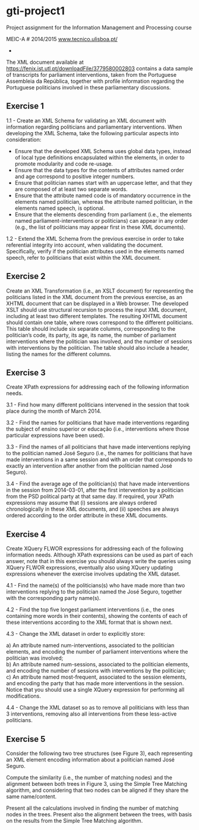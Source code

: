 gti-project1
============

Project assignment for the Information Management and Processing course 

MEIC-A # 2014/2015
www.tecnico.ulisboa.pt/ 

-
The XML document available at https://fenix.ist.utl.pt/downloadFile/3779580002803 contains a data sample of transcripts for parliament interventions, taken from the Portuguese Assembleia da República, together with profile information regarding the Portuguese politicians involved in these parliamentary discussions.

 Exercise 1
-
 1.1 - Create an XML Schema for validating an XML document with information regarding politicians and parliamentary interventions. When developing the XML Schema, take the following particular aspects into consideration:
 - Ensure that the developed XML Schema uses global data types, instead of local type definitions encapsulated within the elements, in order to promote modularity and code re-usage.
 - Ensure that the data types for the contents of attributes named order and age correspond to positive integer numbers.
 - Ensure that politician names start with an uppercase letter, and that they are composed of at least two separate words.
 - Ensure that the attribute named code is of mandatory occurrence in the elements named politician, whereas the attribute named politician, in the elements named speech, is optional. 
 - Ensure that the elements descending from parliament (i.e., the elements named parliament-interventions or politicians) can appear in any order (e.g., the list of politicians may appear first in these XML documents).


1.2 - Extend the XML Schema from the previous exercise in order to take referential integrity into account, when validating the document. Specifically, verify if the politician attributes used in the elements named speech, refer to politicians that exist within the XML document.

 Exercise 2
-
 Create an XML Transformation (i.e., an XSLT document) for representing the politicians listed in the XML document from the previous exercise, as an XHTML document that can be displayed in a Web browser. The developed XSLT should use structural recursion to process the input XML document, including at least two different templates.
The resulting XHTML document should contain one table, where rows correspond to the different politicians. This table should include six separate columns, corresponding to the politician’s code, its party, its age, its name, the number of parliament interventions where the politician was involved, and the number of sessions with interventions by the politician.
The table should also include a header, listing the names for the different columns.

 Exercise 3
-
 Create XPath expressions for addressing each of the following information needs.
 
 3.1 - Find how many different politicians intervened in the session that took place during the month of March 2014.
 
 3.2 - Find the names for politicians that have made interventions regarding the subject of ensino superior or educação (i.e., interventions where those particular expressions have been used).
 
 3.3 - Find the names of all politicians that have made interventions replying to the politician named José Seguro (i.e., the names for politicians that have made interventions in a same session and with an order that corresponds to exactly an intervention after another from the politician named José Seguro).
 
 3.4 - Find the average age of the politician(s) that have made interventions in the session from 2014-03-01, after the first intervention by a politician from the PSD political party at that same day.
If required, your XPath expressions may assume that (i) sessions are always ordered chronologically in these XML documents, and (ii) speeches are always ordered according to the order attribute in these XML documents.

 Exercise 4
-
 Create XQuery FLWOR expressions for addressing each of the following information needs. Although XPath expressions can be used as part of each answer, note that in this exercise you should always write the queries using XQuery FLWOR expressions, eventually also using XQuery updating expressions whenever the exercise involves updating the XML dataset.

 4.1 - Find the name(s) of the politicians(s) who have made more than two interventions replying to the politician named the José Seguro, together with the corresponding party name(s).
 
 4.2 - Find the top five longest parliament interventions (i.e., the ones containing more words in their contents), showing the contents of each of these interventions according to the XML format that is shown next.
 
 4.3 - Change the XML dataset in order to explicitly store:
  
   a) An attribute named num-interventions, associated to the politician elements, and
encoding the number of parliament interventions where the politician was involved;<br/>
   b) An attribute named num-sessions, associated to the politician elements, and encoding the number of sessions with interventions by the politician;<br/>
   c) An attribute named most-frequent, associated to the session elements, and encoding the party that has made more interventions in the session.<br/>
  Notice that you should use a single XQuery expression for performing all modifications.
 
 4.4 - Change the XML dataset so as to remove all politicians with less than 3 interventions, removing also all interventions from these less-active politicians.

 Exercise 5
-
 Consider the following two tree structures (see Figure 3), each representing an XML element encoding information about a politician named José Seguro.

 Compute the similarity (i.e., the number of matching nodes) and the alignment between both trees in Figure 3, using the Simple Tree Matching algorithm, and considering that two nodes can be aligned if they share the same name/content.
 
 Present all the calculations involved in finding the number of matching nodes in the trees. Present also the alignment between the trees, with basis on the results from the Simple Tree Matching algorithm.
